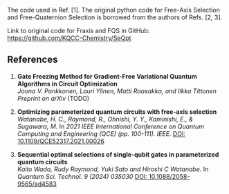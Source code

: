 The code used in Ref. [1]. The original python code for Free-Axis Selection and Free-Quaternion Selection is borrowed from the authors of Refs. [2, 3]. 

Link to original code for Fraxis and FQS in GitHub: https://github.com/KQCC-Chemistry/SeQpt

## References

1. **Gate Freezing Method for Gradient-Free Variational Quantum Algorithms in Circuit Optimization**  
   *Joona V. Pankkonen, Lauri Ylinen, Matti Raasakka, and Ilkka Tittonen*  
   *Preprint on arXiv*
   (TODO)

2. **Optimizing parameterized quantum circuits with free-axis selection**  
   *Watanabe, H. C., Raymond, R., Ohnishi, Y. Y., Kaminishi, E., & Sugawara, M.*
   In *2021 IEEE International Conference on Quantum Computing and Engineering (QCE) (pp. 100-111). IEEE.*
   [DOI: 10.1109/QCE52317.2021.00026](https://arxiv.org/pdf/2104.14875)

4. **Sequential optimal selections of single-qubit gates in parameterized quantum circuits**  
   *Kaito Wada, Rudy Raymond, Yuki Sato and Hiroshi C Watanabe.*
   In *Quantum Sci. Technol. 9 (2024) 035030*
   [DOI: 10.1088/2058-9565/ad4583](https://iopscience.iop.org/article/10.1088/2058-9565/ad4583/pdf)


